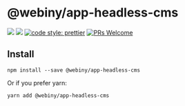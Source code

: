 # @webiny/app-headless-cms

[![](https://img.shields.io/npm/dw/@webiny/app-headless-cms.svg)](https://www.npmjs.com/package/@webiny/app-headless-cms)
[![](https://img.shields.io/npm/v/@webiny/app-headless-cms.svg)](https://www.npmjs.com/package/@webiny/app-headless-cms)
[![code style: prettier](https://img.shields.io/badge/code_style-prettier-ff69b4.svg?style=flat-square)](https://github.com/prettier/prettier)
[![PRs Welcome](https://img.shields.io/badge/PRs-welcome-brightgreen.svg?style=flat-square)](http://makeapullrequest.com)

## Install

```
npm install --save @webiny/app-headless-cms
```

Or if you prefer yarn:

```
yarn add @webiny/app-headless-cms
```
